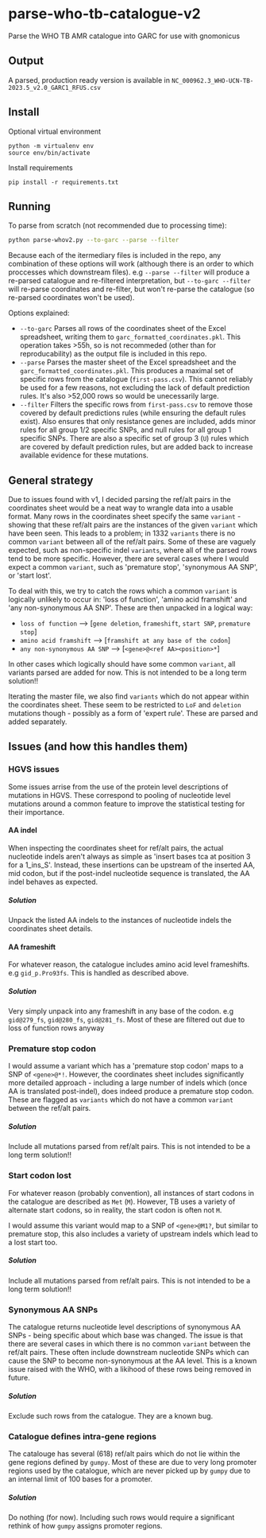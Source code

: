 # parse-who-tb-catalogue-v2
Parse the WHO TB AMR catalogue into GARC for use with gnomonicus

## Output
A parsed, production ready version is available in `NC_000962.3_WHO-UCN-TB-2023.5_v2.0_GARC1_RFUS.csv`

## Install
Optional virtual environment
```
python -m virtualenv env
source env/bin/activate
```
Install requirements
```
pip install -r requirements.txt
```

## Running
To parse from scratch (not recommended due to processing time):
```bash
python parse-whov2.py --to-garc --parse --filter
```

Because each of the itermediary files is included in the repo, any combination of these options will work (although there is an order to which proccesses which downstream files). e.g `--parse --filter` will produce a re-parsed catalogue and re-filtered interpretation, but `--to-garc --filter` will re-parse coordinates and re-filter, but won't re-parse the catalogue (so re-parsed coordinates won't be used).

Options explained:
* `--to-garc` Parses all rows of the coordinates sheet of the Excel spreadsheet, writing them to `garc_formatted_coordinates.pkl`. This operation takes >55h, so is not recommeded (other than for reproducability) as the output file is included in this repo.
* `--parse` Parses the master sheet of the Excel spreadsheet and the `garc_formatted_coordinates.pkl`. This produces a maximal set of specific rows from the catalogue (`first-pass.csv`). This cannot reliably be used for a few reasons, not excluding the lack of default prediction rules. It's also >52,000 rows so would be unecessarily large.
* `--filter` Filters the specific rows from `first-pass.csv` to remove those covered by default predictions rules (while ensuring the default rules exist). Also ensures that only resistance genes are included, adds minor rules for all group 1/2 specific SNPs, and null rules for all group 1 specific SNPs. There are also a specific set of group 3 (`U`) rules which are covered by default prediction rules, but are added back to increase available evidence for these mutations.


## General strategy
Due to issues found with v1, I decided parsing the ref/alt pairs in the coordinates sheet would be a neat way to wrangle data into a usable format. Many rows in the coordinates sheet specify the same `variant` - showing that these ref/alt pairs are the instances of the given `variant` which have been seen. This leads to a problem; in 1332 `variants` there is no common `variant` between all of the ref/alt pairs. Some of these are vaguely expected, such as non-specific indel `variants`, where all of the parsed rows tend to be more specific. However, there are several cases where I would expect a common `variant`, such as 'premature stop', 'synonymous AA SNP', or 'start lost'. 

To deal with this, we try to catch the rows which a common `variant` is logically unlikely to occur in: 'loss of function', 'amino acid framshift' and 'any non-synonymous AA SNP'. These are then unpacked in a logical way:
* `loss of function` --> [`gene deletion`, `frameshift`, `start SNP`, `premature stop`]
* `amino acid framshift` --> [`framshift at any base of the codon`]
* `any non-synonymous AA SNP` --> [`<gene>@<ref AA><position>*`]

In other cases which logically should have some common `variant`, all variants parsed are added for now. This is not intended to be a long term solution!!

Iterating the master file, we also find `variants` which do not appear within the coordinates sheet. These seem to be restricted to `LoF` and `deletion` mutations though - possibly as a form of 'expert rule'. These are parsed and added separately. 

## Issues (and how this handles them)

### HGVS issues
Some issues arrise from the use of the protein level descriptions of mutations in HGVS. These correspond to pooling of nucleotide level mutations around a common feature to improve the statistical testing for their importance. 

#### AA indel
When inspecting the coordinates sheet for ref/alt pairs, the actual nucleotide indels aren't always as simple as 'insert bases tca at position 3 for a 1_ins_S'. Instead, these insertions can be upstream of the inserted AA, mid codon, but if the post-indel nucleotide sequence is translated, the AA indel behaves as expected.

##### Solution
Unpack the listed AA indels to the instances of nucleotide indels the coordinates sheet details.

#### AA frameshift
For whatever reason, the catalogue includes amino acid level frameshifts. e.g `gid_p.Pro93fs`. This is handled as described above.

##### Solution
Very simply unpack into any frameshift in any base of the codon. e.g `gid@279_fs`, `gid@280_fs`, `gid@281_fs`. Most of these are filtered out due to loss of function rows anyway

### Premature stop codon
I would assume a variant which has a 'premature stop codon' maps to a SNP of `<gene>@*!`. However, the coordinates sheet includes significantly more detailed approach - including a large number of indels which (once AA is translated post-indel), does indeed produce a premature stop codon.
These are flagged as `variants` which do not have a common `variant` between the ref/alt pairs.

##### Solution
Include all mutations parsed from ref/alt pairs. This is not intended to be a long term solution!!

### Start codon lost
For whatever reason (probably convention), all instances of start codons in the catalogue are described as `Met` (`M`). However, TB uses a variety of alternate start codons, so in reality, the start codon is often not `M`.

I would assume this variant would map to a SNP of `<gene>@M1?`, but similar to premature stop, this also includes a variety of upstream indels which lead to a lost start too. 

##### Solution
Include all mutations parsed from ref/alt pairs. This is not intended to be a long term solution!!

### Synonymous AA SNPs
The catalogue returns nucleotide level descriptions of synonymous AA SNPs - being specific about which base was changed. The issue is that there are several cases in which there is no common `variant` between the ref/alt pairs. These often include downstream nucleotide SNPs which can cause the SNP to become non-synonymous at the AA level. This is a known issue raised with the WHO, with a likihood of these rows being removed in future.

##### Solution
Exclude such rows from the catalogue. They are a known bug.

### Catalogue defines intra-gene regions
The catalouge has several (618) ref/alt pairs which do not lie within the gene regions defined by `gumpy`. Most of these are due to very long promoter regions used by the catalogue, which are never picked up by `gumpy` due to an internal limit of 100 bases for a promoter.

##### Solution
Do nothing (for now). Including such rows would require a significant rethink of how `gumpy` assigns promoter regions.



